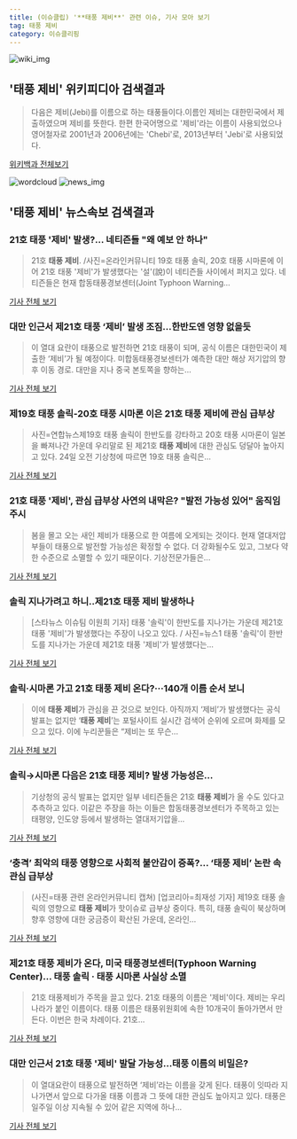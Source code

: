 ```yaml
---
title: (이슈클립) '**태풍 제비**' 관련 이슈, 기사 모아 보기
tag: 태풍 제비
category: 이슈클리핑
---
```

![wiki_img](https://user-images.githubusercontent.com/42597476/44503234-41136a80-a6d0-11e8-9071-6fc6418eafe4.png)
## **'**태풍 제비**'** 위키피디아 검색결과
>다음은 제비(Jebi)를 이름으로 하는 태풍들이다.이름인 제비는 대한민국에서 제출하였으며 제비를 뜻한다. 한편 한국어명으로 '제비'라는 이름이 사용되었으나 영어철자로 2001년과 2006년에는 'Chebi'로, 2013년부터 'Jebi'로 사용되었다.

<a href="https://ko.wikipedia.org/wiki/태풍 제비" target="_blank">위키백과 전체보기</a>

![wordcloud](https://s3.ap-northeast-2.amazonaws.com/lyrics101-wordcloud/2018-08-24-1535069282.png)
![news_img](https://user-images.githubusercontent.com/42597476/44507050-1206f400-a6e4-11e8-8d98-7ffbfebb353f.png)
## **'**태풍 제비**'** 뉴스속보 검색결과
### 21호 태풍 '제비' 발생?… 네티즌들 "왜 예보 안 하나"

>21호 **태풍 제비**. /사진=온라인커뮤니티 19호 태풍 솔릭, 20호 태풍 시마론에 이어 21호 태풍 '제비'가 발생했다는 '설'(說)이 네티즌들 사이에서 퍼지고 있다. 네티즌들은 현재 합동태풍경보센터(Joint Typhoon Warning...

<a href="http://moneys.mt.co.kr/news/mwView.php?no=2018082407448079548" target="_blank">기사 전체 보기</a>

### 대만 인근서 제21호 태풍 ‘제비’ 발생 조짐…한반도엔 영향 없을듯

>이 열대 요란이 태풍으로 발전하면 21호 태풍이 되며, 공식 이름은 대한민국이 제출한 ‘제비’가 될 예정이다. 미합동태풍경보센터가 예측한 대만 해상 저기압의 향후 이동 경로. 대만을 지나 중국 본토쪽을 향하는...

<a href="http://news.kmib.co.kr/article/view.asp?arcid=0012627404&code=61121111&cp=nv" target="_blank">기사 전체 보기</a>

### 제19호 태풍 솔릭-20호 태풍 시마론 이은 21호 **태풍 제비**에 관심 급부상

>사진=연합뉴스제19호 태풍 솔릭이 한반도를 강타하고 20호 태풍 시마론이 일본을 빠져나간 가운데 우리말로 된 제21호 **태풍 제비**에 대한 관심도 덩달아 높아지고 있다. 24일 오전 기상청에 따르면 19호 태풍 솔릭은...

<a href="http://sports.chosun.com/news/ntype.htm?id=201808250100221710016829&servicedate=20180824" target="_blank">기사 전체 보기</a>

### 21호 태풍 '제비', 관심 급부상 사연의 내막은? "발전 가능성 있어" 움직임 주시

>봄을 몰고 오는 새인 제비가 태풍으로 한 여름에 오게되는 것이다. 현재 열대저압부들이 태풍으로 발전할 가능성은 확정할 수 없다. 더 강화될수도 있고, 그보다 약한 수준으로 소멸할 수 있기 때문이다. 기상전문가들은...

<a href="http://www.speconomy.com/news/articleView.html?idxno=120602" target="_blank">기사 전체 보기</a>

### 솔릭 지나가려고 하니..제21호 **태풍 제비** 발생하나

>[스타뉴스 이슈팀 이원희 기자] 태풍 '솔릭'이 한반도를 지나가는 가운데 제21호 태풍 '제비'가 발생했다는 주장이 나오고 있다. / 사진=뉴스1 태풍 '솔릭'이 한반도를 지나가는 가운데 제21호 태풍 '제비'가 발생했다는...

<a href="http://star.mt.co.kr/stview.php?no=2018082408390161511" target="_blank">기사 전체 보기</a>

### 솔릭·시마론 가고 21호 **태풍 제비** 온다?···140개 이름 순서 보니

>이에 **태풍 제비**가 관심을 끈 것으로 보인다. 아직까지 ‘제비’가 발생했다는 공식 발표는 없지만 ‘**태풍 제비**’는 포털사이트 실시간 검색어 순위에 오르며 화제를 모으고 있다. 이에 누리꾼들은 “제비는 또 무슨...

<a href="http://www.sedaily.com/NewsView/1S3HG26ZVW" target="_blank">기사 전체 보기</a>

### 솔릭→시마론 다음은 21호 **태풍 제비**? 발생 가능성은…

>기상청의 공식 발표는 없지만 일부 네티즌들은 21호 **태풍 제비**가 올 수도 있다고 추측하고 있다. 이같은 주장을 하는 이들은 합동태풍경보센터가 주목하고 있는 태평양, 인도양 등에서 발생하는 열대저기압을...

<a href="http://news.hankyung.com/article/2018082426337" target="_blank">기사 전체 보기</a>

### ‘충격’ 최악의 태풍 영향으로 사회적 불안감이 증폭?... ‘**태풍 제비**’ 논란 속 관심 급부상

>(사진=태풍 관련 온라인커뮤니티 캡쳐) [업코리아=최재성 기자] 제19호 태풍 솔릭의 영향으로 **태풍 제비**가 핫이슈로 급부상 중이다. 특히, 태풍 솔릭이 북상하며 향후 영향에 대한 궁금증이 확산된 가운데, 온라인...

<a href="http://www.upkorea.net/news/articleView.html?idxno=375115" target="_blank">기사 전체 보기</a>

### 제21호 **태풍 제비**가 온다, 미국 태풍경보센터(Typhoon Warning Center)… 태풍 솔릭 · 태풍 시마론 사실상 소멸

>21호 태풍제비가 주목을 끌고 있다. 21호 태풍의 이름은 '제비'이다. 제비는 우리나라가 붙인 이름이다. 태풍 이름은 태풍위원회에 속한 10개국이 돌아가면서 만든다. 이번은 한국 차례이다. 21호...

<a href="http://www.g-enews.com/ko-kr/news/article/news_all/2018082404485426084a01bf698f_1/article.html" target="_blank">기사 전체 보기</a>

### 대만 인근서 21호 태풍 '제비' 발달 가능성...태풍 이름의 비밀은?

>이 열대요란이 태풍으로 발전하면 ‘제비’라는 이름을 갖게 된다. 태풍이 잇따라 지나가면서 앞으로 다가올 태풍 이름과 그 뜻에 대한 관심도 높아지고 있다. 태풍은 일주일 이상 지속될 수 있어 같은 지역에 하나...

<a href="http://www.kookje.co.kr/news2011/asp/newsbody.asp?code=0300&key=20180824.99099011094" target="_blank">기사 전체 보기</a>


